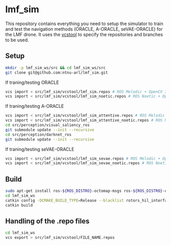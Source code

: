 # lmf_sim
This repository contains everything you need to setup the simulator to train and test the navigation methods (ORACLE, A-ORACLE, seVAE-ORACLE) for the LMF drone. It uses the [vcstool](https://github.com/dirk-thomas/vcstool) to specify the repositories and branches to be used.

## Setup

```bash
mkdir -p lmf_sim_ws/src && cd lmf_sim_ws/src
git clone git@github.com:ntnu-arl/lmf_sim.git
```

If traning/testing ORACLE
```bash
vcs import < src/lmf_sim/vcstool/lmf_sim.repos # ROS Melodic + OpenCV 3
vcs import < src/lmf_sim/vcstool/lmf_sim_noetic.repos # ROS Noetic + OpenCV 4
```

If traning/testing A-ORACLE
```bash
vcs import < src/lmf_sim/vcstool/lmf_sim_attentive.repos # ROS Melodic + OpenCV 3
vcs import < src/lmf_sim/vcstool/lmf_sim_attentive_noetic.repos # ROS Noetic + OpenCV 4
cd src/perception/visual_saliency_ros
git submodule update --init --recursive
cd src/perception/darknet_ros
git submodule update --init --recursive
```

If traning/testing seVAE-ORACLE
```bash
vcs import < src/lmf_sim/vcstool/lmf_sim_sevae.repos # ROS Melodic + OpenCV 3
vcs import < src/lmf_sim/vcstool/lmf_sim_sevae_noetic.repos # ROS Noetic + OpenCV 4
```

## Build

```bash
sudo apt-get install ros-${ROS_DISTRO}-octomap-msgs ros-${ROS_DISTRO}-octomap-ros
cd lmf_sim_ws
catkin config -DCMAKE_BUILD_TYPE=Release --blacklist rotors_hil_interface
catkin build
```

## Handling of the .repo files

```bash
cd lmf_sim_ws
vcs export > src/lmf_sim/vcstool/FILE_NAME.repos
```
